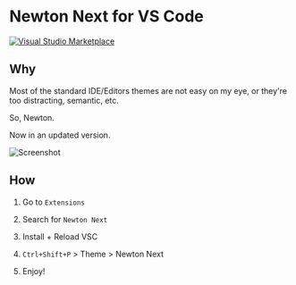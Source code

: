 # Newton Next for VS Code

[![Visual Studio Marketplace](https://img.shields.io/vscode-marketplace/d/devberto.theme-newton-next.svg)](null)

## Why

Most of the standard IDE/Editors themes are not easy on my eye, or they're too distracting, semantic, etc.

So, Newton.

Now in an updated version.

![Screenshot](https://raw.githubusercontent.com/bertolinimarco/vscode-theme-newton-next/master/screenshot.png)

## How

1. Go to `Extensions`

2. Search for `Newton Next`

3. Install + Reload VSC

4. `Ctrl+Shift+P` > Theme > Newton Next

5. Enjoy!
